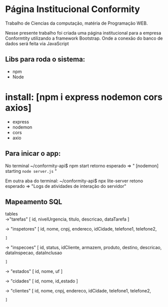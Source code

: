 # Página Institucional Conformity
Trabalho de Ciencias da computação, matéria de Programação WEB.

Nesse presente trabalho foi criada uma página institucional para a empresa Conformtity utilizando a framework Bootstrap. Onde a conexão do banco de dados será feita via JavaScript


## Libs para roda o sistema:
- npm
- Node
# install: [npm i express nodemon cors axios]
- express 
- nodemon
- cors
- axio


## Para inicar o app:
No terminal ~/conformity-api$ npm start
retorno esperado =>  " [nodemon] starting `node server.js` "

Em outra aba do terminal:  ~/conformity-api$ npx lite-server
retono esperado => "Logs de atividades de interação do servidor"




## Mapeamento SQL
tables   
->"tarefas" 
    [
        id, 
        nivelUrgencia, 
        titulo, 
        descricao,
        dataTarefa
    ]

-> "inspetores"
    [
        id,
        nome,
        cnpj,
        endereco,
        idCidade, 
        telefone1,
        telefone2,


    ]

-> "inspecoes"
    [
        id,
        status,
        idCliente,
        armazem,
        produto,
        destino,
        descricao,
        dataInspecao,
        dataInclusao

    ]

-> "estados"
    [
        id,
        nome,
        uf
    ] 

-> "cidades" 
    [
        id,
        nome,
        id_estado
    ]


-> "clientes"
    [
        id,
        nome,
        cnpj,
        endereco, 
        idCidade,
        telefone1,
        telefone2,

    ]